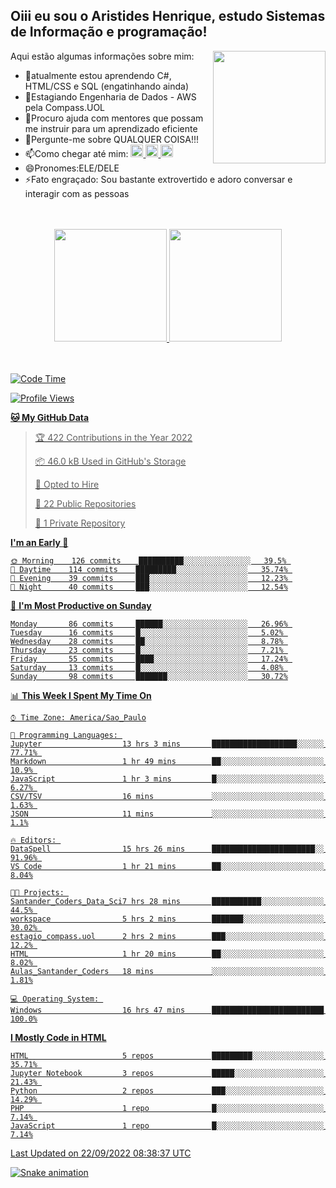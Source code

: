 ## Oiii eu sou o Aristides Henrique, estudo Sistemas de Informação e programação!

<div >
Aqui estão algumas informações sobre mim:<img align="right" height="180em" src="https://user-images.githubusercontent.com/97318481/177042589-45d62122-82a9-4a32-b3a7-87b322825b2f.png">
</div>

- 🌱atualmente estou aprendendo C#, HTML/CSS e SQL (engatinhando ainda)
- 👯Estagiando Engenharia de Dados - AWS pela Compass.UOL
- 🤔Procuro ajuda com mentores que possam me instruir para um aprendizado eficiente
- 💬Pergunte-me sobre QUALQUER COISA!!!
- 📫Como chegar até mim:
  <a href="https://www.instagram.com/aryhenry/" target="_blank">
  <img src="https://img.shields.io/badge/-Instagram-%23E4405F?style=for-the-badge&logo=instagram&logoColor=black" height="20px">
  </a>
  <a href="https://www.linkedin.com/in/aristides-henrique/" target="_blank">
  <img src="https://img.shields.io/badge/-LinkedIn-%230077B5?style=for-the-badge&logo=linkedin&logoColor=black" height="20px">
  </a> 
  <a href="mailto:arihenriqueuna@gmail.com">
  <img src="https://img.shields.io/badge/-Gmail-%23333?style=for-the-badge&logo=gmail&logoColor=white" height="20px">
  </a>
- 😄Pronomes:ELE/DELE
- ⚡Fato engraçado: Sou bastante extrovertido e adoro conversar e interagir com as pessoas
<br/>
<br/>
<div align="center">
  <a href="https://github.com/arihenrique">
  <img height="180em" src="https://github-readme-stats.vercel.app/api?username=arihenrique&show_icons=true&theme=dracula&include_all_commits=true&count_private=true"/>
  <img height="180em" src="https://github-readme-stats.vercel.app/api/top-langs/?username=arihenrique&layout=compact&langs_count=7&theme=dracula"/>
</div><br/><br/>

<!--START_SECTION:waka-->
![Code Time](http://img.shields.io/badge/Code%20Time-113%20hrs%202%20mins-blue)

![Profile Views](http://img.shields.io/badge/Profile%20Views-18-blue)

**🐱 My GitHub Data** 

> 🏆 422 Contributions in the Year 2022
 > 
> 📦 46.0 kB Used in GitHub's Storage 
 > 
> 💼 Opted to Hire
 > 
> 📜 22 Public Repositories 
 > 
> 🔑 1 Private Repository 
 > 
**I'm an Early 🐤** 

```text
🌞 Morning    126 commits    ██████████░░░░░░░░░░░░░░░   39.5% 
🌇 Daytime    114 commits    █████████░░░░░░░░░░░░░░░░   35.74% 
🌃 Evening    39 commits     ███░░░░░░░░░░░░░░░░░░░░░░   12.23% 
🌙 Night      40 commits     ███░░░░░░░░░░░░░░░░░░░░░░   12.54%

```
📅 **I'm Most Productive on Sunday** 

```text
Monday       86 commits     ██████░░░░░░░░░░░░░░░░░░░   26.96% 
Tuesday      16 commits     █░░░░░░░░░░░░░░░░░░░░░░░░   5.02% 
Wednesday    28 commits     ██░░░░░░░░░░░░░░░░░░░░░░░   8.78% 
Thursday     23 commits     █░░░░░░░░░░░░░░░░░░░░░░░░   7.21% 
Friday       55 commits     ████░░░░░░░░░░░░░░░░░░░░░   17.24% 
Saturday     13 commits     █░░░░░░░░░░░░░░░░░░░░░░░░   4.08% 
Sunday       98 commits     ███████░░░░░░░░░░░░░░░░░░   30.72%

```


📊 **This Week I Spent My Time On** 

```text
⌚︎ Time Zone: America/Sao_Paulo

💬 Programming Languages: 
Jupyter                  13 hrs 3 mins       ███████████████████░░░░░░   77.71% 
Markdown                 1 hr 49 mins        ██░░░░░░░░░░░░░░░░░░░░░░░   10.9% 
JavaScript               1 hr 3 mins         █░░░░░░░░░░░░░░░░░░░░░░░░   6.27% 
CSV/TSV                  16 mins             ░░░░░░░░░░░░░░░░░░░░░░░░░   1.63% 
JSON                     11 mins             ░░░░░░░░░░░░░░░░░░░░░░░░░   1.1%

🔥 Editors: 
DataSpell                15 hrs 26 mins      ███████████████████████░░   91.96% 
VS Code                  1 hr 21 mins        ██░░░░░░░░░░░░░░░░░░░░░░░   8.04%

🐱‍💻 Projects: 
Santander_Coders_Data_Sci7 hrs 28 mins       ███████████░░░░░░░░░░░░░░   44.5% 
workspace                5 hrs 2 mins        ███████░░░░░░░░░░░░░░░░░░   30.02% 
estagio_compass.uol      2 hrs 2 mins        ███░░░░░░░░░░░░░░░░░░░░░░   12.2% 
HTML                     1 hr 20 mins        ██░░░░░░░░░░░░░░░░░░░░░░░   8.02% 
Aulas_Santander_Coders   18 mins             ░░░░░░░░░░░░░░░░░░░░░░░░░   1.81%

💻 Operating System: 
Windows                  16 hrs 47 mins      █████████████████████████   100.0%

```

**I Mostly Code in HTML** 

```text
HTML                     5 repos             █████████░░░░░░░░░░░░░░░░   35.71% 
Jupyter Notebook         3 repos             █████░░░░░░░░░░░░░░░░░░░░   21.43% 
Python                   2 repos             ███░░░░░░░░░░░░░░░░░░░░░░   14.29% 
PHP                      1 repo              █░░░░░░░░░░░░░░░░░░░░░░░░   7.14% 
JavaScript               1 repo              █░░░░░░░░░░░░░░░░░░░░░░░░   7.14%

```



 Last Updated on 22/09/2022 08:38:37 UTC
<!--END_SECTION:waka-->

![Snake animation](https://github.com/arihenrique/arihenrique/blob/output/github-contribution-grid-snake.svg)
